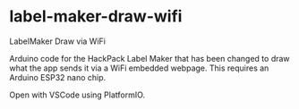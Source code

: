 # label-maker-draw-wifi

LabelMaker Draw via WiFi

Arduino code for the HackPack Label Maker that has been changed to draw what the app sends it via a WiFi embedded webpage. This requires an Arduino ESP32 nano chip.

Open with VSCode using PlatformIO.
